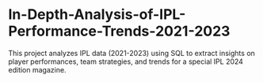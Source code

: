 # In-Depth-Analysis-of-IPL-Performance-Trends-2021-2023
This project analyzes IPL data (2021-2023) using SQL to extract insights on player performances, team strategies, and trends for a special IPL 2024 edition magazine.
